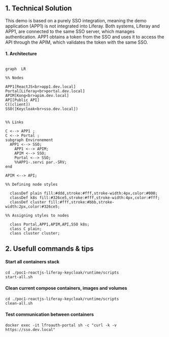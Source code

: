 ## 1. Technical Solution

This demo is based on a purely SSO integration, meaning the demo application (APP1) is not integrated into Liferay. Both systems, Liferay and APP1, are connected to the same SSO server, which manages authentication. APP1 obtains a token from the SSO and uses it to access the API through the APIM, which validates the token with the same SSO.

#### 1. Architecture

```mermaid

graph  LR

%% Nodes

APP1[ReactJS<br>app1.dev.local]
Portal[Liferay<br>portal.dev.local]
APIM[Kong<br>apim.dev.local]
API[Public API]
C([client])
SSO([Keycloak<br>sso.dev.local])


%% Links	

C <--> APP1 ;
C <--> Portal ;
subgraph Environement
  APP1 <--> SSO;
	APP1 <--> APIM;
	APIM <--> SSO;
	Portal <--> SSO;
	%%APP1-.servi par.-SRV;
end

APIM <--> API;

%% Defining node styles

  classDef plain fill:#ddd,stroke:#fff,stroke-width:4px,color:#000;
  classDef k8s fill:#326ce5,stroke:#fff,stroke-width:4px,color:#fff;
  classDef cluster fill:#fff,stroke:#bbb,stroke-width:2px,color:#326ce5;
  
%% Assigning styles to nodes

  class Portal,APP1,APIM,API,SSO k8s;
  class C plain;
  class cluster cluster;
```
## 2. Usefull commands & tips

#### Start all containers stack
```
cd ./poc1-reactjs-liferay-keycloak/runtime/scripts
start-all.sh

```

#### Clean current compose containers, images and volumes
```
cd ./poc1-reactjs-liferay-keycloak/runtime/scripts
clean-all.sh

```

#### Test communication between containers
```
docker exec -it lfroauth-portal sh -c "curl -k -v https://sso.dev.local"
```








